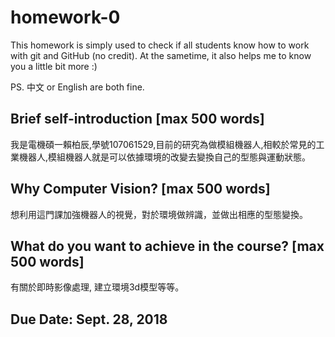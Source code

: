 # homework-0
This homework is simply used to check if all students know how to work with git and GitHub (no credit).
At the sametime, it also helps me to know you a little bit more :)

PS. 中文 or English are both fine.

## Brief self-introduction [max 500 words]
我是電機碩一賴柏辰,學號107061529,目前的研究為做模組機器人,相較於常見的工業機器人,模組機器人就是可以依據環境的改變去變換自己的型態與運動狀態。


## Why Computer Vision? [max 500 words]
想利用這門課加強機器人的視覺，對於環境做辨識，並做出相應的型態變換。


## What do you want to achieve in the course? [max 500 words]
有關於即時影像處理, 建立環境3d模型等等。


## Due Date: Sept. 28, 2018
